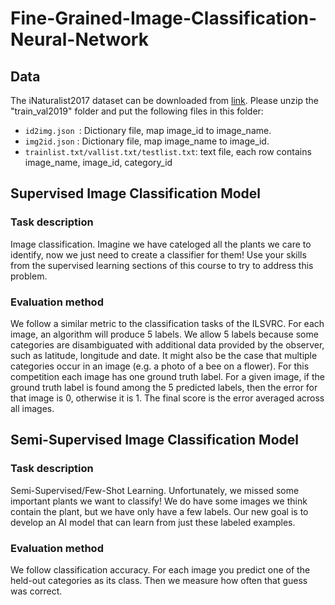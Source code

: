 # Fine-Grained-Image-Classification-Neural-Network

## Data
The iNaturalist2017 dataset can be downloaded from [link](https://github.com/visipedia/inat_comp#data). Please unzip the "train_val2019" folder and put the following files in this folder:
 - `id2img.json `: Dictionary file, map image_id to image_name.
 - `img2id.json` : Dictionary file, map image_name to image_id.
 - `trainlist.txt/vallist.txt/testlist.txt`: text file, each row contains image_name, image_id, category_id

## Supervised Image Classification Model
### Task description
Image classification. Imagine we have cateloged all the plants we care to identify, now we just need to create a classifier for them! Use your skills from the supervised learning sections of this course to try to address this problem.

### Evaluation method
We follow a similar metric to the classification tasks of the ILSVRC. For each image, an algorithm will produce 5 labels. We allow 5 labels because some categories are disambiguated with additional data provided by the observer, such as latitude, longitude and date. It might also be the case that multiple categories occur in an image (e.g. a photo of a bee on a flower). For this competition each image has one ground truth label. For a given image, if the ground truth label is found among the 5 predicted labels, then the error for that image is 0, otherwise it is 1. The final score is the error averaged across all images.


## Semi-Supervised Image Classification Model
### Task description
Semi-Supervised/Few-Shot Learning. Unfortunately, we missed some important plants we want to classify! We do have some images we think contain the plant, but we have only have a few labels. Our new goal is to develop an AI model that can learn from just these labeled examples.

### Evaluation method
We follow classification accuracy. For each image you predict one of the held-out categories as its class. Then we measure how often that guess was correct.
